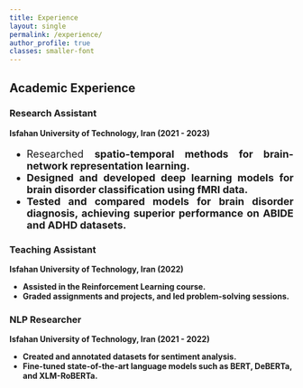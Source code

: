 ```yaml
---
title: Experience
layout: single
permalink: /experience/
author_profile: true
classes: smaller-font 
---
```



## Academic Experience

### Research Assistant  
**Isfahan University of Technology, Iran (2021 - 2023)**  
<div style="text-align: justify; font-size: 18px;">
  <ul>
    <li>Researched <strong> spatio-temporal methods for brain-network representation learning.</li>
    <li>Designed and developed <strong> deep learning models for brain disorder classification using fMRI data. </li>
    <li>Tested and compared models for brain disorder diagnosis, achieving superior performance on <strong> ABIDE and <strong>ADHD datasets.</li>
  </ul>
</div>

### Teaching Assistant  
**Isfahan University of Technology, Iran (2022)**  
- Assisted in the **Reinforcement Learning** course.  
- Graded assignments and projects, and led problem-solving sessions.  


### NLP Researcher 
**Isfahan University of Technology, Iran (2021 - 2022)**  
- Created and annotated datasets for **sentiment analysis**.  
- Fine-tuned **state-of-the-art language models** such as BERT, DeBERTa, and XLM-RoBERTa.  


